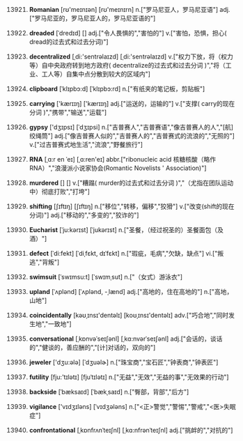 13921. **Romanian**
[rʊ'meɪnɪən]  [rʊ'meɪnɪrn]
n.["罗马尼亚人，罗马尼亚语"]  adj.["罗马尼亚的，罗马尼亚人的，罗马尼亚语的"]  

13922. **dreaded**
[ˈdredɪd]  []
adj.["令人畏惧的","害怕的"]  v.["害怕，恐惧，担心( dread的过去式和过去分词)"]  

13923. **decentralized**
[ˌdi:'sentrəlaɪzd]  [ˌdi:'sentrəlaɪzd]
v.["权力下放，将（权力等）自中央政府转到地方政府( decentralize的过去式和过去分词 )","将（工业、工人等）自集中点分散到较大的区域内"]  

13924. **clipboard**
[ˈklɪpbɔ:d]  [ˈklɪpbɔ:rd]
n.["有纸夹的笔记板，剪贴板"]  

13925. **carrying**
['kærɪɪŋ]  ['kærɪɪŋ]
adj.["运送的，运输的"]  v.["支撑( carry的现在分词 )","携带","输送","运载"]  

13926. **gypsy**
['dʒɪpsɪ]  [ˈdʒɪpsi]
n.["吉普赛人","吉普赛语","像吉普赛人的人","[航]绞绳筒"]  adj.["像吉普赛人似的","吉普赛人的","吉普赛式的流浪的","无照的"]  v.["过吉普赛式地生活","流浪","野餐旅行"]  

13927. **RNA**
[ˌɑ:r en ˈeɪ]  [ˌɑ:ren'eɪ]
abbr.["ribonucleic acid 核糖核酸（略作RNA）","浪漫派小说家协会(Romantic Novelists ' Association)"]  

13928. **murdered**
[]  []
v.["糟蹋( murder的过去式和过去分词 )","（尤指在团队运动中）彻底打败","打垮"]  

13929. **shifting**
[ʃɪftɪŋ]  [ʃɪftɪŋ]
n.["移位","转移，偏移","狡猾"]  v.["改变(shift的现在分词)"]  adj.["移动的","多变的","狡诈的"]  

13930. **Eucharist**
[ˈju:kərɪst]  [ˈjukərɪst]
n.["圣餐，（经过祝圣的）圣餐面包（及酒）"]  

13931. **defect**
[ˈdi:fekt]  [ˈdiˌfɛkt, dɪˈfɛkt]
n.["瑕疵，毛病","欠缺，缺点"]  vi.["叛逃","背叛"]  

13932. **swimsuit**
[ˈswɪmsu:t]  [ˈswɪmˌsut]
n.["（女式）游泳衣"]  

13933. **upland**
[ˈʌplənd]  [ˈʌplənd, -ˌlænd]
adj.["高地的，住在高地的"]  n.["高地，山地"]  

13934. **coincidentally**
[kəʊˌɪnsɪ'dentəlɪ]  [koʊˌɪnsɪ'dentəlɪ]
adv.["巧合地","同时发生地","一致地"]  

13935. **conversational**
[ˌkɒnvəˈseɪʃənl]  [ˌkɑ:nvərˈseɪʃənl]
adj.["会话的，谈话的","健谈的，善应酬的","[计]对话的，双向的"]  

13936. **jeweler**
['dʒu:ələ]  [ˈdʒuəlɚ]
n.["珠宝商","宝石匠","钟表商","钟表匠"]  

13937. **futility**
[fju:'tɪlətɪ]  [fjuˈtɪlətɪ]
n.["无益","无效","无益的事","无效果的行动"]  

13938. **backside**
[ˈbæksaɪd]  [ˈbækˌsaɪd]
n.["臀部，背部","后方"]  

13939. **vigilance**
['vɪdʒɪləns]  [ˈvɪdʒələns]
n.["<正>警觉","警惕","警戒","<医>失眠症"]  

13940. **confrontational**
[ˌkɒnfrʌnˈteɪʃnl]  [ˌkɑ:nfrənˈteɪʃnl]
adj.["挑衅的","对抗的"]  


